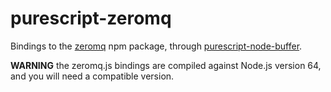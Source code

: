 # purescript-zeromq

Bindings to the [zeromq](https://github.com/zeromq/zeromq.js/) npm package, through [purescript-node-buffer](https://pursuit.purescript.org/packages/purescript-node-buffer).

**WARNING** the zeromq.js bindings are compiled against Node.js version 64, and you will need a compatible
version.
